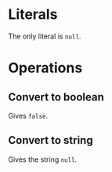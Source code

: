 # Literals

The only literal is `null`.

# Operations

## Convert to boolean

Gives `false`.

## Convert to string

Gives the string `null`.
